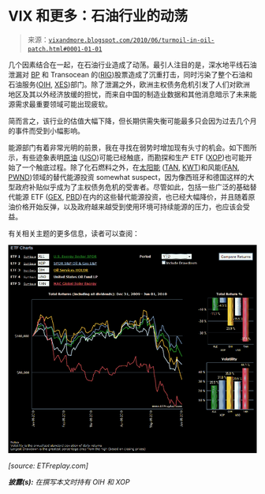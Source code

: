 <!--yml

分类：未分类

date: 2024-05-18 17:09:10

-->

# VIX 和更多：石油行业的动荡

> 来源：[`vixandmore.blogspot.com/2010/06/turmoil-in-oil-patch.html#0001-01-01`](http://vixandmore.blogspot.com/2010/06/turmoil-in-oil-patch.html#0001-01-01)

几个因素结合在一起，在石油行业造成了动荡。最引人注目的是，深水地平线石油泄漏对 [BP](http://vixandmore.blogspot.com/search/label/BP) 和 Transocean 的([RIG](http://vixandmore.blogspot.com/search/label/RIG))股票造成了沉重打击，同时污染了整个石油和石油服务([OIH](http://vixandmore.blogspot.com/search/label/OIH), [XES](http://vixandmore.blogspot.com/search/label/OIH))部门。除了泄漏之外，欧洲主权债务危机引发了人们对欧洲地区及其以外经济放缓的担忧，而来自中国的制造业数据和其他消息暗示了未来能源需求最重要领域可能出现疲软。

简而言之，该行业的估值大幅下降，但长期供需失衡可能最多只会因为过去几个月的事件而受到小幅影响。

能源部门有着非常光明的前景，我在寻找在弱势时增加现有头寸的机会。如下图所示，有些迹象表明[原油](http://vixandmore.blogspot.com/search/label/crude%20oil) ([USO](http://vixandmore.blogspot.com/search/label/USO))可能已经触底，而勘探和生产 ETF ([XOP](http://vixandmore.blogspot.com/search/label/XOP))也可能开始了一个触底过程。除了化石燃料之外，在[太阳能](http://vixandmore.blogspot.com/search/label/solar%20stocks) ([TAN](http://vixandmore.blogspot.com/search/label/TAN), [KWT](http://vixandmore.blogspot.com/search/label/KWT))和风能([FAN](http://vixandmore.blogspot.com/search/label/FAN), [PWND](http://vixandmore.blogspot.com/search/label/PWND))领域的替代能源投资 somewhat suspect，因为像西班牙和德国这样的大型政府补贴似乎成为了主权债务危机的受害者。尽管如此，包括一些广泛的基础替代能源 ETF ([GEX](http://vixandmore.blogspot.com/search/label/GEX), [PBD](http://vixandmore.blogspot.com/search/label/PBD))在内的这些替代能源投资，也已经大幅降价，并且随着原油价格开始反弹，以及政府越来越受到使用环境可持续能源的压力，也应该会受益。

有关相关主题的更多信息，读者可以查阅：

![](img/dd8091bb73487a4cb88e27859f70177f.png)

*[source: ETFreplay.com]*

***披露(s):*** *在撰写本文时持有 OIH 和 XOP*
